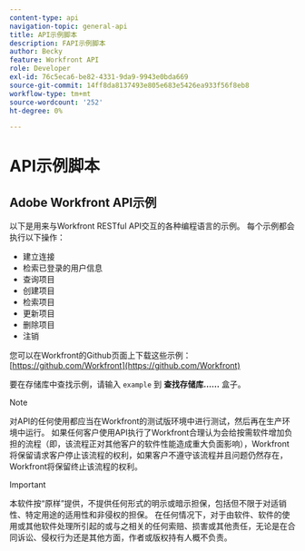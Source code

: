 ```yaml
---
content-type: api
navigation-topic: general-api
title: API示例脚本
description: FAPI示例脚本
author: Becky
feature: Workfront API
role: Developer
exl-id: 76c5eca6-be82-4331-9da9-9943e0bda669
source-git-commit: 14ff8da8137493e805e683e5426ea933f56f8eb8
workflow-type: tm+mt
source-wordcount: '252'
ht-degree: 0%

---
```



# API示例脚本

## Adobe Workfront API示例

以下是用来与Workfront RESTful API交互的各种编程语言的示例。 每个示例都会执行以下操作：

* 建立连接
* 检索已登录的用户信息
* 查询项目
* 创建项目
* 检索项目
* 更新项目
* 删除项目
* 注销

您可以在Workfront的Github页面上下载这些示例：  [https://github.com/Workfront](https://github.com/Workfront)

要在存储库中查找示例，请输入 `example` 到 **查找存储库……** 盒子。

>[!NOTE]
>
>对API的任何使用都应当在Workfront的测试版环境中进行测试，然后再在生产环境中运行。 如果任何客户使用API执行了Workfront合理认为会给按需软件增加负担的流程（即，该流程正对其他客户的软件性能造成重大负面影响），Workfront将保留请求客户停止该流程的权利，如果客户不遵守该流程并且问题仍然存在，Workfront将保留终止该流程的权利。

>[!IMPORTANT]
>
>本软件按“原样”提供，不提供任何形式的明示或暗示担保，包括但不限于对适销性、特定用途的适用性和非侵权的担保。 在任何情况下，对于由软件、软件的使用或其他软件处理所引起的或与之相关的任何索赔、损害或其他责任，无论是在合同诉讼、侵权行为还是其他方面，作者或版权持有人概不负责。
